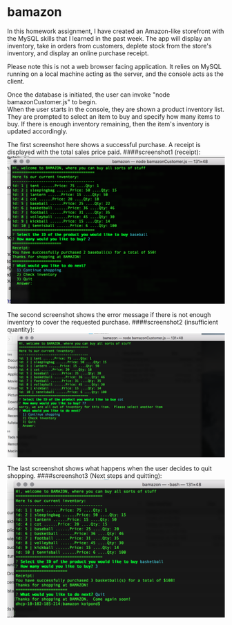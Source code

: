 # bamazon

In this homework assignment, I have created an Amazon-like storefront with the MySQL skills that I learned in the past week. The app will display an inventory, take in orders from customers, deplete stock from the store's inventory, and display an online purchase receipt.

Please note this is not a web browser facing application.  It relies on MySQL running on a local machine acting as the server, and the console acts as the client.

Once the database is initiated, the user can invoke "node bamazonCustomer.js" to begin.  
When the user starts in the console, they are shown a product inventory list.
They are prompted to select an item to buy and specify how many items to buy.
If there is enough inventory remaining, then the item's inventory is updated accordingly. 

The first screenshot here shows a successful purchase.  A receipt is displayed with the total sales price paid. 
####screenshot1 (receipt):
![Image of Yaktocat](https://github.com/Tad3hats/bamazon/blob/master/bamazon_screenshot1.png)

The second screenshot shows the error message if there is not enough inventory to cover the requested purchase.
####screenshot2 (insufficient quantity):
![Image of ](https://github.com/Tad3hats/bamazon/blob/master/bamazon_screenshot2.png)

The last screenshot shows what happens when the user decides to quit shopping.
####screenshot3 (Next steps and quitting):
![Image of ](https://github.com/Tad3hats/bamazon/blob/master/bamazon_screenshot3.png)
